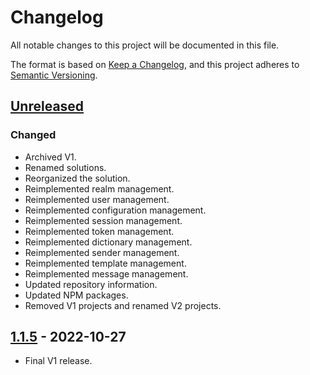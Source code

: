 # Changelog

All notable changes to this project will be documented in this file.

The format is based on [Keep a Changelog](https://keepachangelog.com/en/1.0.0/),
and this project adheres to [Semantic Versioning](https://semver.org/spec/v2.0.0.html).

## [Unreleased]

### Changed

- Archived V1.
- Renamed solutions.
- Reorganized the solution.
- Reimplemented realm management.
- Reimplemented user management.
- Reimplemented configuration management.
- Reimplemented session management.
- Reimplemented token management.
- Reimplemented dictionary management.
- Reimplemented sender management.
- Reimplemented template management.
- Reimplemented message management.
- Updated repository information.
- Updated NPM packages.
- Removed V1 projects and renamed V2 projects.

## [1.1.5] - 2022-10-27

- Final V1 release.

[unreleased]: https://github.com/Utar94/Portal/compare/v1.1.5...HEAD
[1.1.5]: https://github.com/Utar94/Portal/releases/tag/v1.1.5
